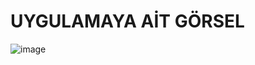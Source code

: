# UYGULAMAYA AİT GÖRSEL

![image](https://github.com/ErenColk/LearnEnglish/assets/137501644/d0093a27-e6b8-4caf-99b8-8820f4f12d2b)
